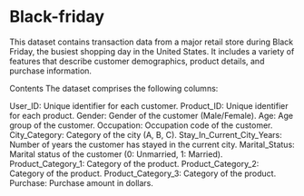 # Black-friday
This dataset contains transaction data from a major retail store during Black Friday, the busiest shopping day in the United States. It includes a variety of features that describe customer demographics, product details, and purchase information.

Contents
The dataset comprises the following columns:

User_ID: Unique identifier for each customer.
Product_ID: Unique identifier for each product.
Gender: Gender of the customer (Male/Female).
Age: Age group of the customer.
Occupation: Occupation code of the customer.
City_Category: Category of the city (A, B, C).
Stay_In_Current_City_Years: Number of years the customer has stayed in the current city.
Marital_Status: Marital status of the customer (0: Unmarried, 1: Married).
Product_Category_1: Category of the product.
Product_Category_2: Category of the product.
Product_Category_3: Category of the product.
Purchase: Purchase amount in dollars.
